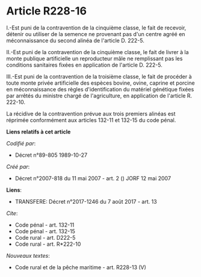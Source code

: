 # Article R228-16

I.-Est puni de la contravention de la cinquième classe, le fait de recevoir, détenir ou utiliser de la semence ne provenant
pas d'un centre agréé en méconnaissance du second alinéa de l'article D. 222-5. 

II.-Est puni de la contravention de la cinquième classe, le fait de livrer à la monte publique artificielle un reproducteur
mâle ne remplissant pas les conditions sanitaires fixées en application de l'article D. 222-5. 

III.-Est puni de la contravention de la troisième classe, le fait de procéder à toute monte privée artificielle des espèces
bovine, ovine, caprine et porcine en méconnaissance des règles d'identification du matériel génétique fixées par arrêtés du
ministre chargé de l'agriculture, en application de l'article R. 222-10. 

La récidive de la contravention prévue aux trois premiers alinéas est réprimée conformément aux articles 132-11 et 132-15 du
code pénal.

**Liens relatifs à cet article**

_Codifié par_:

  - Décret n°89-805 1989-10-27

_Créé par_:

  - Décret n°2007-818 du 11 mai 2007 - art. 2 () JORF 12 mai 2007

**Liens**:

  - TRANSFERE: Décret n°2017-1246 du 7 août 2017 - art. 13

_Cite_:

  - Code pénal - art. 132-11
  - Code pénal - art. 132-15
  - Code rural - art. D222-5
  - Code rural - art. R*222-10

_Nouveaux textes_:

  - Code rural et de la pêche maritime - art. R228-13 (V)
